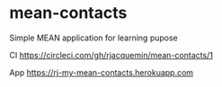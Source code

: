 # mean-contacts

Simple MEAN application for learning pupose

CI 
https://circleci.com/gh/rjacquemin/mean-contacts/1

App 
https://rj-my-mean-contacts.herokuapp.com

